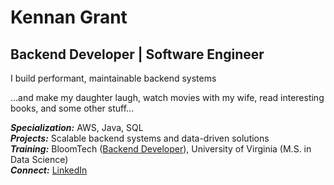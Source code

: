 # Kennan Grant
## Backend Developer | Software Engineer

I build performant, maintainable backend systems

...and make my daughter laugh, watch movies with my wife, read interesting books, and some other stuff...

***Specialization:*** AWS, Java, SQL  
***Projects:*** Scalable backend systems and data-driven solutions  
***Training:*** BloomTech ([Backend Developer](https://www.bloomtech.com/courses/backend-development)), University of Virginia (M.S. in Data Science)
<br>
***Connect:*** [LinkedIn](https://www.linkedin.com/in/kennan-grant/)
